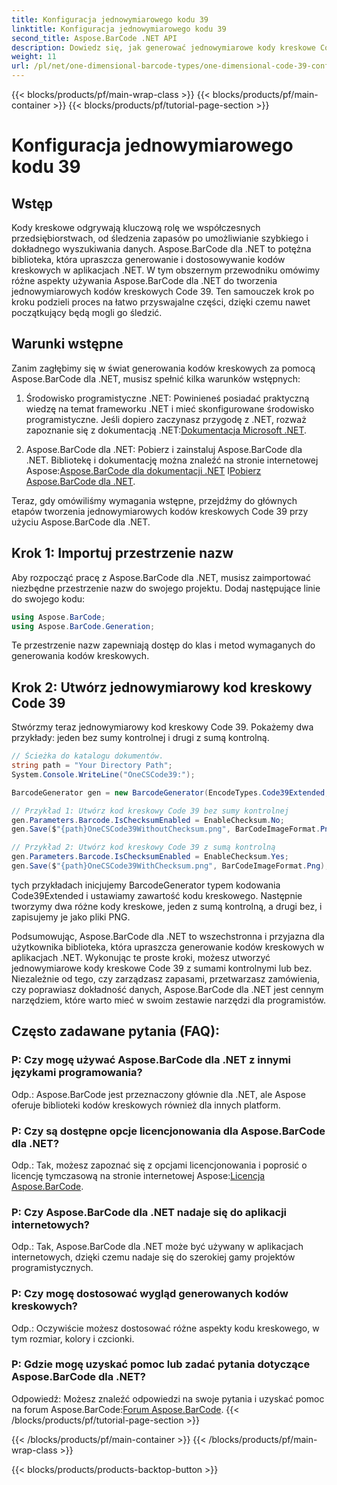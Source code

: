 ```yaml
---
title: Konfiguracja jednowymiarowego kodu 39
linktitle: Konfiguracja jednowymiarowego kodu 39
second_title: Aspose.BarCode .NET API
description: Dowiedz się, jak generować jednowymiarowe kody kreskowe Code 39 w .NET za pomocą Aspose.BarCode. Przewodnik krok po kroku dla programistów.
weight: 11
url: /pl/net/one-dimensional-barcode-types/one-dimensional-code-39-configuration/
---
```


{{< blocks/products/pf/main-wrap-class >}}
{{< blocks/products/pf/main-container >}}
{{< blocks/products/pf/tutorial-page-section >}}

# Konfiguracja jednowymiarowego kodu 39


## Wstęp

Kody kreskowe odgrywają kluczową rolę we współczesnych przedsiębiorstwach, od śledzenia zapasów po umożliwianie szybkiego i dokładnego wyszukiwania danych. Aspose.BarCode dla .NET to potężna biblioteka, która upraszcza generowanie i dostosowywanie kodów kreskowych w aplikacjach .NET. W tym obszernym przewodniku omówimy różne aspekty używania Aspose.BarCode dla .NET do tworzenia jednowymiarowych kodów kreskowych Code 39. Ten samouczek krok po kroku podzieli proces na łatwo przyswajalne części, dzięki czemu nawet początkujący będą mogli go śledzić.

## Warunki wstępne

Zanim zagłębimy się w świat generowania kodów kreskowych za pomocą Aspose.BarCode dla .NET, musisz spełnić kilka warunków wstępnych:

1.  Środowisko programistyczne .NET: Powinieneś posiadać praktyczną wiedzę na temat frameworku .NET i mieć skonfigurowane środowisko programistyczne. Jeśli dopiero zaczynasz przygodę z .NET, rozważ zapoznanie się z dokumentacją .NET:[Dokumentacja Microsoft .NET](https://docs.microsoft.com/en-us/dotnet/).

2. Aspose.BarCode dla .NET: Pobierz i zainstaluj Aspose.BarCode dla .NET. Bibliotekę i dokumentację można znaleźć na stronie internetowej Aspose:[Aspose.BarCode dla dokumentacji .NET](https://reference.aspose.com/barcode/net/) I[Pobierz Aspose.BarCode dla .NET](https://releases.aspose.com/barcode/net/).

Teraz, gdy omówiliśmy wymagania wstępne, przejdźmy do głównych etapów tworzenia jednowymiarowych kodów kreskowych Code 39 przy użyciu Aspose.BarCode dla .NET.

## Krok 1: Importuj przestrzenie nazw
Aby rozpocząć pracę z Aspose.BarCode dla .NET, musisz zaimportować niezbędne przestrzenie nazw do swojego projektu. Dodaj następujące linie do swojego kodu:

```csharp
using Aspose.BarCode;
using Aspose.BarCode.Generation;
```

Te przestrzenie nazw zapewniają dostęp do klas i metod wymaganych do generowania kodów kreskowych.

## Krok 2: Utwórz jednowymiarowy kod kreskowy Code 39

Stwórzmy teraz jednowymiarowy kod kreskowy Code 39. Pokażemy dwa przykłady: jeden bez sumy kontrolnej i drugi z sumą kontrolną.

```csharp
// Ścieżka do katalogu dokumentów.
string path = "Your Directory Path";
System.Console.WriteLine("OneCSCode39:");

BarcodeGenerator gen = new BarcodeGenerator(EncodeTypes.Code39Extended, "CODE");

// Przykład 1: Utwórz kod kreskowy Code 39 bez sumy kontrolnej
gen.Parameters.Barcode.IsChecksumEnabled = EnableChecksum.No;
gen.Save($"{path}OneCSCode39WithoutChecksum.png", BarCodeImageFormat.Png);

// Przykład 2: Utwórz kod kreskowy Code 39 z sumą kontrolną
gen.Parameters.Barcode.IsChecksumEnabled = EnableChecksum.Yes;
gen.Save($"{path}OneCSCode39WithChecksum.png", BarCodeImageFormat.Png);
```

tych przykładach inicjujemy BarcodeGenerator typem kodowania Code39Extended i ustawiamy zawartość kodu kreskowego. Następnie tworzymy dwa różne kody kreskowe, jeden z sumą kontrolną, a drugi bez, i zapisujemy je jako pliki PNG.

Podsumowując, Aspose.BarCode dla .NET to wszechstronna i przyjazna dla użytkownika biblioteka, która upraszcza generowanie kodów kreskowych w aplikacjach .NET. Wykonując te proste kroki, możesz utworzyć jednowymiarowe kody kreskowe Code 39 z sumami kontrolnymi lub bez. Niezależnie od tego, czy zarządzasz zapasami, przetwarzasz zamówienia, czy poprawiasz dokładność danych, Aspose.BarCode dla .NET jest cennym narzędziem, które warto mieć w swoim zestawie narzędzi dla programistów.

## Często zadawane pytania (FAQ):

### P: Czy mogę używać Aspose.BarCode dla .NET z innymi językami programowania?
Odp.: Aspose.BarCode jest przeznaczony głównie dla .NET, ale Aspose oferuje biblioteki kodów kreskowych również dla innych platform.

### P: Czy są dostępne opcje licencjonowania dla Aspose.BarCode dla .NET?
Odp.: Tak, możesz zapoznać się z opcjami licencjonowania i poprosić o licencję tymczasową na stronie internetowej Aspose:[Licencja Aspose.BarCode](https://purchase.aspose.com/temporary-license/).

### P: Czy Aspose.BarCode dla .NET nadaje się do aplikacji internetowych?
Odp.: Tak, Aspose.BarCode dla .NET może być używany w aplikacjach internetowych, dzięki czemu nadaje się do szerokiej gamy projektów programistycznych.

### P: Czy mogę dostosować wygląd generowanych kodów kreskowych?
Odp.: Oczywiście możesz dostosować różne aspekty kodu kreskowego, w tym rozmiar, kolory i czcionki.

### P: Gdzie mogę uzyskać pomoc lub zadać pytania dotyczące Aspose.BarCode dla .NET?
 Odpowiedź: Możesz znaleźć odpowiedzi na swoje pytania i uzyskać pomoc na forum Aspose.BarCode:[Forum Aspose.BarCode](https://forum.aspose.com/c/barcode/13).
{{< /blocks/products/pf/tutorial-page-section >}}

{{< /blocks/products/pf/main-container >}}
{{< /blocks/products/pf/main-wrap-class >}}

{{< blocks/products/products-backtop-button >}}
